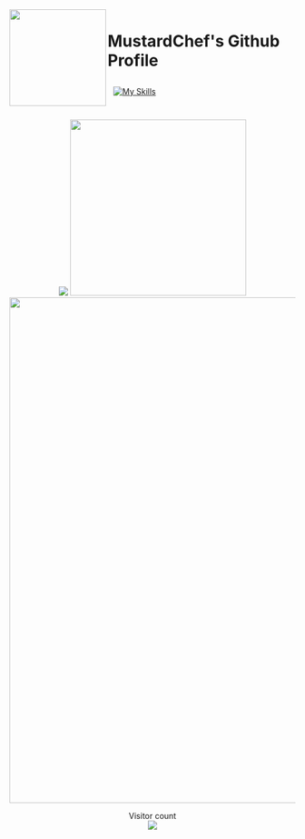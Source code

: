 <img align="left" src="https://github.com/MustardChef/LunaStream/raw/master/Screenshots/Logo2.gif?raw=true" style="width: 170px;"/>


# MustardChef's Github Profile

<a href="https://skillicons.dev">
 <img style="margin: 10px"src="https://skillicons.dev/icons?i=androidstudio,bash,linux,git,github,java,kotlin,py,cs,cpp,css,html,githubactions,r&perline=7"alt="My Skills"/> 
</a>

</br>
</br>

<p align="center">
  <img src="https://github-readme-stats.vercel.app/api?username=mustardchef&show_icons=true&include_all_commits=true&count_private=true&theme=radical&hide_border=true" /> <img src="https://github-readme-stats.vercel.app/api/top-langs/?username=MustardChef&langs_count=8&layout=compact&theme=radical&hide_border=true" style="width: 310px;"/>
  <img src="https://github-readme-activity-graph.cyclic.app/graph?username=MustardChef&theme=redical" style="width: 890px;"/>
</p>

<p align="center"> 
  Visitor count<br>
  <img src="https://profile-counter.glitch.me/MustardChef/count.svg" />
</p>
